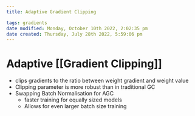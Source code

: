 ```yaml
---
title: Adaptive Gradient Clipping

tags: gradients 
date modified: Monday, October 10th 2022, 2:02:35 pm
date created: Thursday, July 28th 2022, 5:59:06 pm
---
```


# Adaptive [[Gradient Clipping]]
- clips gradients to the ratio between weight gradient and weight value
- Clipping parameter is more robust than in traditional GC
- Swapping Batch Normalisation for AGC
    - faster training for equally sized models
    - Allows for even larger batch size training



